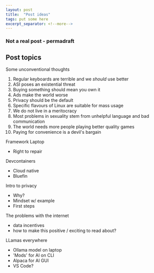 ```yaml
---
layout: post
title:  "Post ideas"
tags: put some here
excerpt_separator: <!--more-->
---
```

### Not a real post - permadraft
<!--more-->

## Post topics
Some unconventional thoughts
1. Regular keyboards are terrible and we *should* use better
2. ASI poses an existential threat
3. Buying something should mean you own it
4. Ads make the world worse
5. Privacy should be the default
6. Specific flavours of Linux are suitable for mass usage
7. We do not live in a meritocracy
8. Most problems in sexuality stem from unhelpful language and bad communication
9. The world needs more people playing better quality games
10. Paying for convenience is a devil's bargain

Framework Laptop
- Right to repair

Devcontainers
- Cloud native
- Bluefin

Intro to privacy
- Why?
- Mindset w/ example
- First steps

The problems with the internet
- data incentives
- how to make this positive / exciting to read about?

LLamas everywhere
- Ollama model on laptop
- 'Mods' for AI on CLI
- Alpaca for AI GUI
- VS Code?
